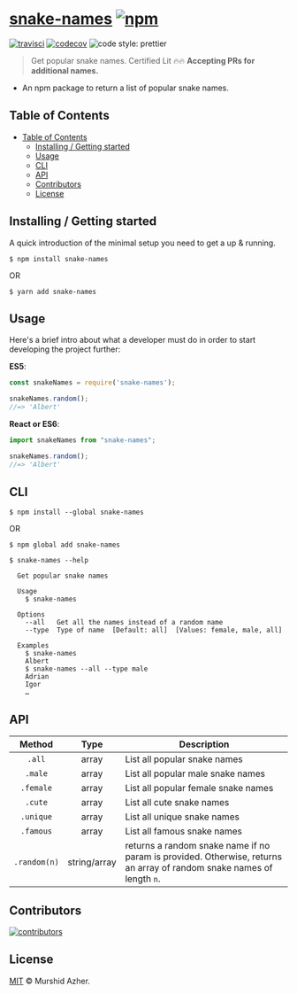 # [snake-names](https://github.com/murshidazher/snake-names) [![npm](https://img.shields.io/npm/v/snake-names.svg?label=&color=0080FF)](https://github.com/murshidazher/snake-names/releases/latest)

[![travisci](https://img.shields.io/travis/com/murshidazher/snake-names/master?style=flat-square)](https://travis-ci.com/)
[![codecov](https://img.shields.io/codecov/c/gh/murshidazher/snake-names/master?logo=codecov&style=flat-square&token=L8FWILY45J)](https://codecov.io/gh/murshidazher/snake-names)
![code style: prettier](https://img.shields.io/badge/code_style-prettier-ff69b4.svg?style=flat-square)

> Get popular snake names. Certified Lit 🔥🔥 **Accepting PRs for additional names.**

- An npm package to return a list of popular snake names.

## Table of Contents

- [Table of Contents](#table-of-contents)
  - [Installing / Getting started](#installing--getting-started)
  - [Usage](#usage)
  - [CLI](#cli)
  - [API](#api)
  - [Contributors](#contributors)
  - [License](#license)

## Installing / Getting started

A quick introduction of the minimal setup you need to get a up & running.

```shell
$ npm install snake-names
```
OR
```shell
$ yarn add snake-names
```

## Usage

Here's a brief intro about what a developer must do in order to start developing the project further:   

**ES5**:
```js
const snakeNames = require('snake-names');

snakeNames.random();
//=> 'Albert'
```

**React or ES6**:
```js
import snakeNames from "snake-names";

snakeNames.random();
//=> 'Albert'
```

## CLI

```
$ npm install --global snake-names
```
OR
```
$ npm global add snake-names
```

```
$ snake-names --help

  Get popular snake names

  Usage
    $ snake-names

  Options
    --all   Get all the names instead of a random name
    --type  Type of name  [Default: all]  [Values: female, male, all]

  Examples
    $ snake-names
    Albert
    $ snake-names --all --type male
    Adrian
    Igor
    …
```

## API

|    Method    |     Type     | Description                                                                                                           |
| :----------: | :----------: | --------------------------------------------------------------------------------------------------------------------- |
|    `.all`    |    array     | List all popular snake names                                                                                          |
|   `.male`    |    array     | List all popular male snake names                                                                                     |
|  `.female`   |    array     | List all popular female snake names                                                                                   |
|   `.cute`    |    array     | List all cute snake names                                                                                             |
|  `.unique`   |    array     | List all unique snake names                                                                                           |
|  `.famous`   |    array     | List all famous snake names                                                                                           |
| `.random(n)` | string/array | returns a random snake name if no param is provided. Otherwise, returns an array of random snake names of length `n`. |

## Contributors

[![contributors](https://contrib.rocks/image?repo=murshidazher/snake-names)](https://github.com/murshidazher/snake-names/graphs/contributors)

## License

[MIT](https://github.com/murshidazher/snake-names/blob/master/LICENSE) © Murshid Azher.
